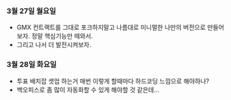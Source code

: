 ### 3월 27일 월요일

- GMX 컨트랙트를 그대로 포크하지말고 나름대로 미니멀한 나만의 버전으로 만들어보자. 정말 핵심기능만 떼와서.
- 그리고 나서 더 발전시켜보자.

### 3월 28일 화요일

- 투표 배치잡 셋업 하는거 매번 이렇게 할때마다 하드코딩 느낌으로 해야하나?
- 백오피스로 좀 많이 자동화할 수 있게 해야할 것 같은데...

